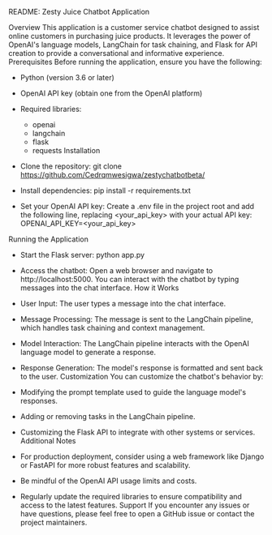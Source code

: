 README: Zesty Juice Chatbot Application

Overview
This application is a customer service chatbot designed to assist online customers in purchasing juice products. It leverages the power of OpenAI's language models, LangChain for task chaining, and Flask for API creation to provide a conversational and informative experience.
Prerequisites
Before running the application, ensure you have the following:
 * Python (version 3.6 or later)
 * OpenAI API key (obtain one from the OpenAI platform)
 * Required libraries:
   * openai
   * langchain
   * flask
   * requests
Installation
 * Clone the repository:
   git clone https://github.com/Cedrqmwesigwa/zestychatbotbeta/

 * Install dependencies:
   pip install -r requirements.txt

 * Set your OpenAI API key:
   Create a .env file in the project root and add the following line, replacing <your_api_key> with your actual API key:
   OPENAI_API_KEY=<your_api_key>

Running the Application
 * Start the Flask server:
   python app.py

 * Access the chatbot:
   Open a web browser and navigate to http://localhost:5000. You can interact with the chatbot by typing messages into the chat interface.
How it Works
 * User Input: The user types a message into the chat interface.
 * Message Processing: The message is sent to the LangChain pipeline, which handles task chaining and context management.
 * Model Interaction: The LangChain pipeline interacts with the OpenAI language model to generate a response.
 * Response Generation: The model's response is formatted and sent back to the user.
Customization
You can customize the chatbot's behavior by:
 * Modifying the prompt template used to guide the language model's responses.
 * Adding or removing tasks in the LangChain pipeline.
 * Customizing the Flask API to integrate with other systems or services.
Additional Notes
 * For production deployment, consider using a web framework like Django or FastAPI for more robust features and scalability.
 * Be mindful of the OpenAI API usage limits and costs.
 * Regularly update the required libraries to ensure compatibility and access to the latest features.
Support
If you encounter any issues or have questions, please feel free to open a GitHub issue or contact the project maintainers.
